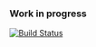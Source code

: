 ### Work in progress


[![Build Status](https://travis-ci.org/cuanlategan/quad-tree.svg?branch=master)](https://travis-ci.org/cuanlategan/quad-tree)